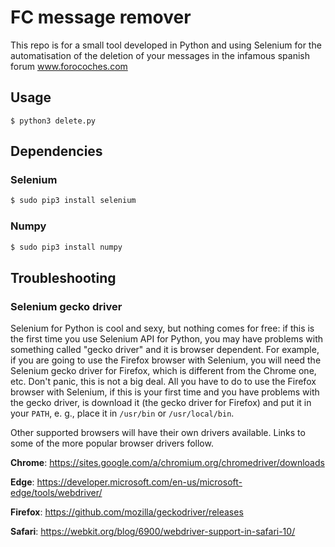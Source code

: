 # FC message remover
This repo is for a small tool developed in Python and using Selenium for the automatisation of the deletion of your messages in the infamous spanish forum www.forocoches.com
## Usage
```
$ python3 delete.py
```

## Dependencies

### Selenium
 ```sh
$ sudo pip3 install selenium
```
### Numpy
 ```sh
$ sudo pip3 install numpy
```

## Troubleshooting
### Selenium gecko driver
Selenium for Python is cool and sexy, but nothing comes for free: if this is the first time you use Selenium API for Python, you may have problems with something called "gecko driver" and it is browser dependent. For example, if you are going to use the Firefox browser with Selenium, you will need the Selenium gecko driver for Firefox, which is different from the Chrome one, etc. Don't panic, this is not a big deal. All you have to do to use the Firefox browser with Selenium, if this is your first time and you have problems with the gecko driver, is download it (the gecko driver for Firefox) and put it in your `PATH`, e. g., place it in `/usr/bin` or `/usr/local/bin`.


Other supported browsers will have their own drivers available. Links to some of the more popular browser drivers follow.

**Chrome**: https://sites.google.com/a/chromium.org/chromedriver/downloads

**Edge**: https://developer.microsoft.com/en-us/microsoft-edge/tools/webdriver/

**Firefox**: https://github.com/mozilla/geckodriver/releases

**Safari**: https://webkit.org/blog/6900/webdriver-support-in-safari-10/


